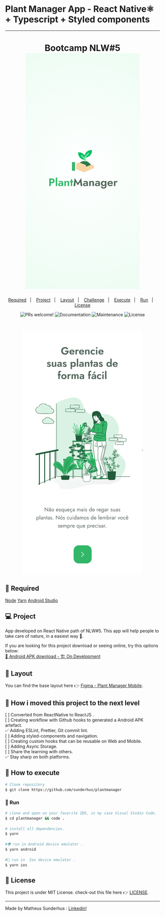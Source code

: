 # Plant Manager App - React Native⚛ + Typescript + Styled components


<hr>

<h1 align="center">
    Bootcamp NLW#5
  <img alt="Plant Manager App" title="Plant Manager App" src=".github/mock01.png" />

</h1>

<p align="center">
  <a href="#-Required">Required</a>&nbsp;&nbsp;&nbsp;|&nbsp;&nbsp;&nbsp;
  <a href="#-Project">Project</a>&nbsp;&nbsp;&nbsp;|&nbsp;&nbsp;&nbsp;
  <a href="#-Layout">Layout</a>&nbsp;&nbsp;&nbsp;|&nbsp;&nbsp;&nbsp;
  <a href="#-Challenge">Challenge</a>&nbsp;&nbsp;&nbsp;|&nbsp;&nbsp;&nbsp;
  <a href="#construction_worker-Execute">Execute</a>&nbsp;&nbsp;&nbsp;|&nbsp;&nbsp;&nbsp;
  <a href="#iphone-Run">Run</a>&nbsp;&nbsp;&nbsp;|&nbsp;&nbsp;&nbsp;
  <a href="#memo-License">License</a>
</p>

<p align="center">

  <img alt="PRs welcome!" src="https://img.shields.io/static/v1?label=PRs&message=welcome&color=15C3D6&labelColor=000000" />
  <img alt="Documentation" src="https://img.shields.io/badge/documentation-yes-brightgreen.svg"/>
  <img alt="Maintenance" src="https://img.shields.io/badge/Maintained%3F-yes-green.svg"/>
  <img alt="License" src="https://img.shields.io/static/v1?label=license&message=MIT&color=15C3D6&labelColor=000000">
</p>

<br>

<p align="center">
  <img alt="Plant Manager App" src="./.github/mock02.png" />
</p>

## 🚀 Required
[Node](https://nodejs.org/en/download/)
[Yarn](https://yarnpkg.com/)
[Android Studio](https://developer.android.com/studio)

## 💻 Project
<p>App developed on React Native path  of NLW#5. This app will help people to take care of nature, in a easiest way 🍃.</p>

<!-- <br>
My web version of this project can be found here [Git -  Plant Manager App WEB]().
<br> -->

If you are looking for this project download or seeing online, try this options below:<br>
[📲 Android APK download - 🏗 On Development]()<br>

<!-- [💻 Hosted on Netlify]()<br>
[💻 Hosted on Vercel]()<br> -->

## 🔖 Layout

You can find the base layout here 👉 [Figma - Plant Manager Mobile](https://www.figma.com/file/68psTCsgiPxxE1zyNHT6Ur/PlantManager-Copy?node-id=0%3A1).


## 🧠 How i moved this project to the next level

[ ] Converted from ReactNative to ReactJS . <br>
[ ] Creating workflow with Github hooks to generated a Android APK artefact.<br>
✅ Adding  ESLint, Prettier, Git commit lint.<br>
[ ] Adding  styled-components and navigation.<br>
[ ] Creating custom hooks that can be reusable on Web and Mobile.<br>
[ ] Adding Async Storage.<br>
[ ] Share the learning with others.<br>
✅ Stay sharp on both platforms.<br>

## :construction_worker: How to execute

```bash
# Clone repository
$ git clone https://github.com/sunderhus/plantmanager
```
### :iphone: Run

```bash
# clone and open on your favorite IDE, in my case Visual Studio Code.
$ cd plantmanager && code .

# install all dependencies.
$ yarn

#👽 run in Android device emulator .
$ yarn android

#🍎 run in  Ios device emulator .
$ yarn ios
```

## :memo: License

This project is under MIT License. check-out this file here 👉 [LICENSE](LICENSE.md).

---


Made by Matheus Sunderhus : [Linkedin!](https://www.linkedin.com/in/matheus-sunderhus/)



